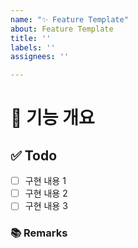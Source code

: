 ```yaml
---
name: "✨ Feature Template"
about: Feature Template
title: ''
labels: ''
assignees: ''

---
```


# 🤖 기능 개요
<!-- 이슈에 할당된 기능이 무엇인지 간략하게 한 줄로 적습니다 -->
## ✅ Todo
- [ ] 구현 내용 1
- [ ] 구현 내용 2
- [ ] 구현 내용 3
### 📚 Remarks
<!-- 기능 개발에 있어 비고사항이 있었다면 적기 -->
